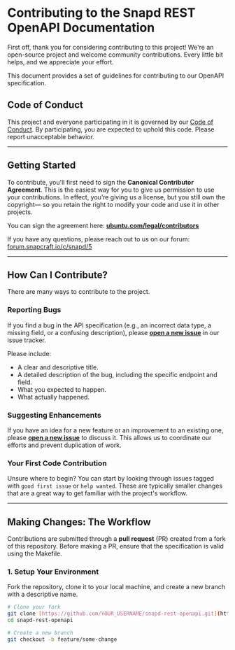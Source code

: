 <!--
    SPDX-FileCopyrightText: © 2025 Canonical Ltd
    SPDX-License-Identifier: GPL-3.0
-->

# Contributing to the Snapd REST OpenAPI Documentation

First off, thank you for considering contributing to this project!
We're an open-source project and welcome community contributions.
Every little bit helps, and we appreciate your effort.

This document provides a set of guidelines for contributing to our OpenAPI specification.

## Code of Conduct

This project and everyone participating in it is governed by our [Code of Conduct](CODE_OF_CONDUCT.md).
By participating, you are expected to uphold this code. Please report unacceptable behavior.

---

## Getting Started

To contribute, you'll first need to sign the **Canonical Contributor Agreement**.
This is the easiest way for you to give us permission to use your contributions.
In effect, you’re giving us a license, but you still own the copyright—
so you retain the right to modify your code and use it in other projects.

You can sign the agreement here: **[ubuntu.com/legal/contributors](https://ubuntu.com/legal/contributors)**

If you have any questions, please reach out to us on our forum: [forum.snapcraft.io/c/snapd/5](https://forum.snapcraft.io/c/snapd/5)

---

## How Can I Contribute?

There are many ways to contribute to the project.

### **Reporting Bugs**

If you find a bug in the API specification (e.g., an incorrect data type, a missing field, or a confusing description),
please **[open a new issue](https://github.com/canonical/snapd-rest-openapi/issues)** in our issue tracker.

Please include:
* A clear and descriptive title.
* A detailed description of the bug, including the specific endpoint and field.
* What you expected to happen.
* What actually happened.

### **Suggesting Enhancements**

If you have an idea for a new feature or an improvement to an existing one,
please **[open a new issue](https://github.com/rnfudge02/canonical/issues)** to discuss it.
This allows us to coordinate our efforts and prevent duplication of work.

### **Your First Code Contribution**

Unsure where to begin? You can start by looking through issues tagged with `good first issue` or `help wanted`.
These are typically smaller changes that are a great way to get familiar with the project's workflow.

---

## Making Changes: The Workflow

Contributions are submitted through a **pull request** (PR) created from a fork of this repository.
Before making a PR, ensure that the specification is valid using the Makefile.

### **1. Setup Your Environment**

Fork the repository, clone it to your local machine, and create a new branch with a descriptive name.

```bash
# Clone your fork
git clone [https://github.com/YOUR_USERNAME/snapd-rest-openapi.git](https://github.com/rnfudge02/snapd-rest-openapi.git)
cd snapd-rest-openapi

# Create a new branch
git checkout -b feature/some-change
```
